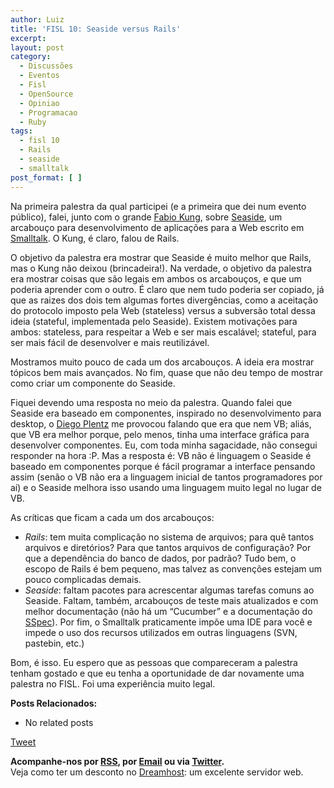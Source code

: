 ```yaml
---
author: Luiz
title: 'FISL 10: Seaside versus Rails'
excerpt:
layout: post
category:
  - Discussões
  - Eventos
  - Fisl
  - OpenSource
  - Opiniao
  - Programacao
  - Ruby
tags:
  - fisl 10
  - Rails
  - seaside
  - smalltalk
post_format: [ ]
---
```

Na primeira palestra da qual participei (e a primeira que dei num evento público), falei, junto com o grande [Fabio Kung][1], sobre [Seaside][2], um arcabouço para desenvolvimento de aplicações para a Web escrito em [Smalltalk][3]. O Kung, é claro, falou de Rails.

O objetivo da palestra era mostrar que Seaside é muito melhor que Rails, mas o Kung não deixou (brincadeira!). Na verdade, o objetivo da palestra era mostrar coisas que são legais em ambos os arcabouços, e que um poderia aprender com o outro. É claro que nem tudo poderia ser copiado, já que as raizes dos dois tem algumas fortes divergências, como a aceitação do protocolo imposto pela Web (stateless) versus a subversão total dessa ideia (stateful, implementada pelo Seaside). Existem motivações para ambos: stateless, para respeitar a Web e ser mais escalável; stateful, para ser mais fácil de desenvolver e mais reutilizável.

Mostramos muito pouco de cada um dos arcabouços. A ideia era mostrar tópicos bem mais avançados. No fim, quase que não deu tempo de mostrar como criar um componente do Seaside.

Fiquei devendo uma resposta no meio da palestra. Quando falei que Seaside era baseado em componentes, inspirado no desenvolvimento para desktop, o [Diego Plentz][4] me provocou falando que era que nem VB; aliás, que VB era melhor porque, pelo menos, tinha uma interface gráfica para desenvolver componentes. Eu, com toda minha sagacidade, não consegui responder na hora :P. Mas a resposta é: VB não é linguagem o Seaside é baseado em componentes porque é fácil programar a interface pensando assim (senão o VB não era a linguagem inicial de tantos programadores por aí) e o Seaside melhora isso usando uma linguagem muito legal no lugar de VB.

As críticas que ficam a cada um dos arcabouços:

*   *Rails*: tem muita complicação no sistema de arquivos; para quê tantos arquivos e diretórios? Para que tantos arquivos de configuração? Por que a dependência do banco de dados, por padrão? Tudo bem, o escopo de Rails é bem pequeno, mas talvez as convenções estejam um pouco complicadas demais.
*   *Seaside*: faltam pacotes para acrescentar algumas tarefas comuns ao Seaside. Faltam, também, arcabouços de teste mais atualizados e com melhor documentação (não há um “Cucumber” e a documentação do [SSpec][5]). Por fim, o Smalltalk praticamente impõe uma IDE para você e impede o uso dos recursos utilizados em outras linguagens (SVN, pastebin, etc.)

Bom, é isso. Eu espero que as pessoas que compareceram a palestra tenham gostado e que eu tenha a oportunidade de dar novamente uma palestra no FISL. Foi uma experiência muito legal.

**Posts Relacionados:** 
*   No related posts



[Tweet][6] 





**Acompanhe-nos por [ RSS][7], por [Email][8] ou via [Twitter][9].**  
Veja como ter um desconto no [Dreamhost][10]: um excelente servidor web.

 [1]: http://fabiokung.com
 [2]: http://www.seaside.st
 [3]: http://vidageek.net/2008/08/27/linguagens-de-programacao-smalltalk/
 [4]: http://plentz.org/
 [5]: http://www.squeaksource.com/SSpec/
 [6]: https://twitter.com/share
 [7]: http://feeds.feedburner.com/VidaGeek
 [8]: http://feedburner.google.com/fb/a/mailverify?uri=VidaGeek&loc=pt_BR
 [9]: http://twitter.com/blogvidageek
 [10]: http://vidageek.net/dreamhost/
